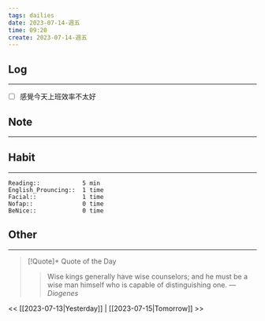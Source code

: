 ```yaml
---
tags: dailies  
date: 2023-07-14-週五
time: 09:20
create: 2023-07-14-週五
---
```


## Log
---
- [ ] 感覺今天上班效率不太好

## Note
---

## Habit
---
```
Reading::            5 min
English_Prouncing::  1 time
Facial::             1 time
Nofap::              0 time
BeNice::             0 time

```
## Other
---

> [!Quote]+ Quote of the Day
> > Wise kings generally have wise counselors; and he must be a wise man himself who is capable of distinguishing one.
> — <cite>Diogenes</cite>

<< [[2023-07-13|Yesterday]] | [[2023-07-15|Tomorrow]] >>